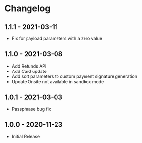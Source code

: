 # Changelog

## 1.1.1 - 2021-03-11
* Fix for payload parameters with a zero value

## 1.1.0 - 2021-03-08
* Add Refunds API
* Add Card update
* Add sort parameters to custom payment signature generation
* Update Onsite not available in sandbox mode

## 1.0.1 - 2021-03-03
* Passphrase bug fix

## 1.0.0 - 2020-11-23
* Initial Release

